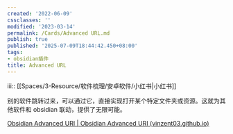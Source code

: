 ```yaml
---
created: '2022-06-09'
cssclasses: ''
modified: '2023-03-14'
permalink: /Cards/Advanced URL.md
publish: true
published: '2025-07-09T18:44:42.450+08:00'
tags:
- obsidian插件
title: Advanced URL
---
```

iii:: [[Spaces/3-Resource/软件梳理/安卓软件/小红书\|小红书]]

别的软件跳转过来，可以通过它，直接实现打开某个特定文件夹或资源。这就为其他软件和 obsidian 联动，提供了无限可能。

[Obsidian Advanced URI | Obsidian Advanced URI (vinzent03.github.io)](https://vinzent03.github.io/obsidian-advanced-uri/)
